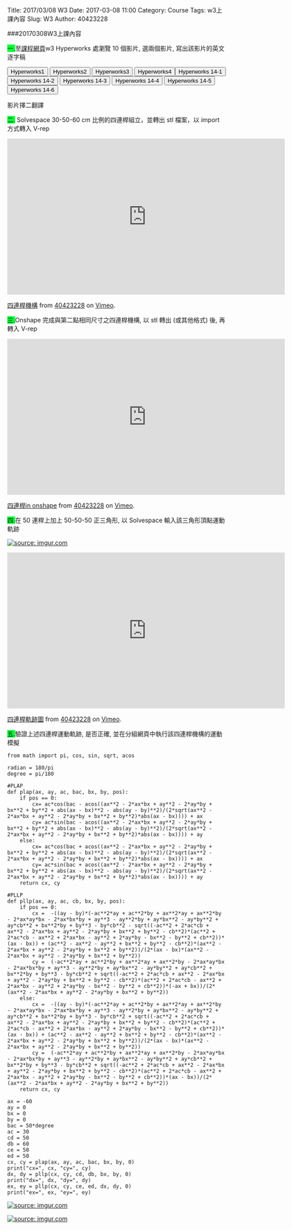 Title: 2017/03/08 W3
Date: 2017-03-08 11:00
Category: Course
Tags: w3上課內容
Slug: W3
Author: 40423228

###20170308W3上課內容

<!-- PELICAN_END_SUMMARY -->

<span style="background-color: #00ff37">一.</span>至<a href="https://github.com/mdecourse/2017springcd/tree/gh-pages/data/w2">課程網頁</a>w3 Hyperworks 處瀏覽 10 個影片, 選兩個影片, 寫出該影片的英文逐字稿

<button onClick="lity('https://player.vimeo.com/video/207229473')"><span class="glyphicon glyphicon-facetime-video"></span> Hyperworks1</button> <button onClick="lity('https://player.vimeo.com/video/207229488')"><span class="glyphicon glyphicon-facetime-video"></span> Hyperworks2</button> <button onClick="lity('https://player.vimeo.com/video/207229503')"><span class="glyphicon glyphicon-facetime-video"></span> Hyperworks3</button> <button onClick="lity('https://player.vimeo.com/video/207229515')"><span class="glyphicon glyphicon-facetime-video"></span> Hyperworks4</button><button onClick="lity('https://player.vimeo.com/video/207239262')"><span class="glyphicon glyphicon-facetime-video"></span> Hyperworks 14-1</button> <button onClick="lity('https://player.vimeo.com/video/207239448')"><span class="glyphicon glyphicon-facetime-video"></span> Hyperworks 14-2</button> <button onClick="lity('https://player.vimeo.com/video/207239288')"><span class="glyphicon glyphicon-facetime-video"></span> Hyperworks 14-3</button> <button onClick="lity('https://player.vimeo.com/video/207239276')"><span class="glyphicon glyphicon-facetime-video"></span> Hyperworks 14-4</button> <button onClick="lity('https://player.vimeo.com/video/207239300')"><span class="glyphicon glyphicon-facetime-video"></span> Hyperworks 14-5</button> <button onClick="lity('https://player.vimeo.com/video/207240382')"><span class="glyphicon glyphicon-facetime-video"></span> Hyperworks 14-6</button>

影片擇二翻譯

<span style="background-color: #00ff37">二.</span> Solvespace 30-50-60 cm 比例的四連桿組立，並轉出 stl 檔案，以 import 方式轉入 V-rep

<iframe src="https://player.vimeo.com/video/206935307" width="640" height="360" frameborder="0" webkitallowfullscreen mozallowfullscreen allowfullscreen></iframe>
<p><a href="https://vimeo.com/206935307">四連桿機構</a> from <a href="https://vimeo.com/user47600730">40423228</a> on <a href="https://vimeo.com">Vimeo</a>.</p>


<span style="background-color: #00ff37">三.</span>Onshape 完成與第二點相同尺寸之四連桿機構, 以 stl 轉出 (或其他格式) 後, 再轉入 V-rep

<iframe src="https://player.vimeo.com/video/207928838" width="640" height="360" frameborder="0" webkitallowfullscreen mozallowfullscreen allowfullscreen></iframe>
<p><a href="https://vimeo.com/207928838">四連桿in onshape</a> from <a href="https://vimeo.com/user47600730">40423228</a> on <a href="https://vimeo.com">Vimeo</a>.</p>


<span style="background-color: #00ff37">四.</span>在 50 連桿上加上 50-50-50 正三角形, 以 Solvespace 輸入該三角形頂點運動軌跡

<a href="http://imgur.com/RImkLbD"><img src="http://i.imgur.com/RImkLbD.png" title="source: imgur.com" /></a>

<iframe src="https://player.vimeo.com/video/208069152" width="640" height="360" frameborder="0" webkitallowfullscreen mozallowfullscreen allowfullscreen></iframe>
<p><a href="https://vimeo.com/208069152">四連桿軌跡圖</a> from <a href="https://vimeo.com/user47600730">40423228</a> on <a href="https://vimeo.com">Vimeo</a>.</p>

<span style="background-color: #00ff37">五.</span>驗證上述四連桿運動軌跡, 是否正確, 並在分組網頁中執行該四連桿機構的運動模擬

```
from math import pi, cos, sin, sqrt, acos
 
radian = 180/pi
degree = pi/180
 
#PLAP
def plap(ax, ay, ac, bac, bx, by, pos):
    if pos == 0:
        cx= ac*cos(bac - acos((ax**2 - 2*ax*bx + ay**2 - 2*ay*by + bx**2 + by**2 + abs(ax - bx)**2 - abs(ay - by)**2)/(2*sqrt(ax**2 - 2*ax*bx + ay**2 - 2*ay*by + bx**2 + by**2)*abs(ax - bx)))) + ax 
        cy= ac*sin(bac - acos((ax**2 - 2*ax*bx + ay**2 - 2*ay*by + bx**2 + by**2 + abs(ax - bx)**2 - abs(ay - by)**2)/(2*sqrt(ax**2 - 2*ax*bx + ay**2 - 2*ay*by + bx**2 + by**2)*abs(ax - bx)))) + ay
    else:
        cx= ac*cos(bac + acos((ax**2 - 2*ax*bx + ay**2 - 2*ay*by + bx**2 + by**2 + abs(ax - bx)**2 - abs(ay - by)**2)/(2*sqrt(ax**2 - 2*ax*bx + ay**2 - 2*ay*by + bx**2 + by**2)*abs(ax - bx)))) + ax 
        cy= ac*sin(bac + acos((ax**2 - 2*ax*bx + ay**2 - 2*ay*by + bx**2 + by**2 + abs(ax - bx)**2 - abs(ay - by)**2)/(2*sqrt(ax**2 - 2*ax*bx + ay**2 - 2*ay*by + bx**2 + by**2)*abs(ax - bx)))) + ay
    return cx, cy
 
#PLLP
def pllp(ax, ay, ac, cb, bx, by, pos):
    if pos == 0:
        cx =  -((ay - by)*(-ac**2*ay + ac**2*by + ax**2*ay + ax**2*by - 2*ax*ay*bx - 2*ax*bx*by + ay**3 - ay**2*by + ay*bx**2 - ay*by**2 + ay*cb**2 + bx**2*by + by**3 - by*cb**2 - sqrt((-ac**2 + 2*ac*cb + ax**2 - 2*ax*bx + ay**2 - 2*ay*by + bx**2 + by**2 - cb**2)*(ac**2 + 2*ac*cb - ax**2 + 2*ax*bx - ay**2 + 2*ay*by - bx**2 - by**2 + cb**2))*(ax - bx)) + (ac**2 - ax**2 - ay**2 + bx**2 + by**2 - cb**2)*(ax**2 - 2*ax*bx + ay**2 - 2*ay*by + bx**2 + by**2))/(2*(ax - bx)*(ax**2 - 2*ax*bx + ay**2 - 2*ay*by + bx**2 + by**2))
        cy =  (-ac**2*ay + ac**2*by + ax**2*ay + ax**2*by - 2*ax*ay*bx - 2*ax*bx*by + ay**3 - ay**2*by + ay*bx**2 - ay*by**2 + ay*cb**2 + bx**2*by + by**3 - by*cb**2 + sqrt((-ac**2 + 2*ac*cb + ax**2 - 2*ax*bx + ay**2 - 2*ay*by + bx**2 + by**2 - cb**2)*(ac**2 + 2*ac*cb - ax**2 + 2*ax*bx - ay**2 + 2*ay*by - bx**2 - by**2 + cb**2))*(-ax + bx))/(2*(ax**2 - 2*ax*bx + ay**2 - 2*ay*by + bx**2 + by**2))
    else:
        cx =  -((ay - by)*(-ac**2*ay + ac**2*by + ax**2*ay + ax**2*by - 2*ax*ay*bx - 2*ax*bx*by + ay**3 - ay**2*by + ay*bx**2 - ay*by**2 + ay*cb**2 + bx**2*by + by**3 - by*cb**2 + sqrt((-ac**2 + 2*ac*cb + ax**2 - 2*ax*bx + ay**2 - 2*ay*by + bx**2 + by**2 - cb**2)*(ac**2 + 2*ac*cb - ax**2 + 2*ax*bx - ay**2 + 2*ay*by - bx**2 - by**2 + cb**2))*(ax - bx)) + (ac**2 - ax**2 - ay**2 + bx**2 + by**2 - cb**2)*(ax**2 - 2*ax*bx + ay**2 - 2*ay*by + bx**2 + by**2))/(2*(ax - bx)*(ax**2 - 2*ax*bx + ay**2 - 2*ay*by + bx**2 + by**2))
        cy =  (-ac**2*ay + ac**2*by + ax**2*ay + ax**2*by - 2*ax*ay*bx - 2*ax*bx*by + ay**3 - ay**2*by + ay*bx**2 - ay*by**2 + ay*cb**2 + bx**2*by + by**3 - by*cb**2 + sqrt((-ac**2 + 2*ac*cb + ax**2 - 2*ax*bx + ay**2 - 2*ay*by + bx**2 + by**2 - cb**2)*(ac**2 + 2*ac*cb - ax**2 + 2*ax*bx - ay**2 + 2*ay*by - bx**2 - by**2 + cb**2))*(ax - bx))/(2*(ax**2 - 2*ax*bx + ay**2 - 2*ay*by + bx**2 + by**2))
    return cx, cy
 
ax = -60
ay = 0
bx = 0
by = 0
bac = 50*degree
ac = 30
cd = 50
db = 60
ce = 50
ed = 50
cx, cy = plap(ax, ay, ac, bac, bx, by, 0)
print("cx=", cx, "cy=", cy)
dx, dy = pllp(cx, cy, cd, db, bx, by, 0)
print("dx=", dx, "dy=", dy)
ex, ey = pllp(cx, cy, ce, ed, dx, dy, 0)
print("ex=", ex, "ey=", ey)

```

<a href="http://imgur.com/n57fgqp"><img src="http://i.imgur.com/n57fgqp.png" title="source: imgur.com" /></a>

<a href="http://imgur.com/j0QgLYk"><img src="http://i.imgur.com/j0QgLYk.png" title="source: imgur.com" /></a>

